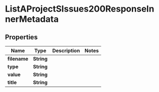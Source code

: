 

# ListAProjectSIssues200ResponseInnerMetadata


## Properties

| Name | Type | Description | Notes |
|------------ | ------------- | ------------- | -------------|
|**filename** | **String** |  |  |
|**type** | **String** |  |  |
|**value** | **String** |  |  |
|**title** | **String** |  |  |



